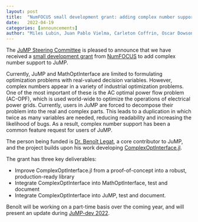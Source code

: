 ```yaml
---
layout: post
title:  "NumFOCUS small development grant: adding complex number support to JuMP"
date:   2022-04-19
categories: [announcements]
author: "Miles Lubin, Juan Pablo Vielma, Carleton Coffrin, Oscar Dowson and Changhyun Kwon"
---
```


The [JuMP Steering Committee](/pages/governance/#steering-committee) is pleased
to announce that we have received a
[small development grant](https://numfocus.org/programs/small-development-grants)
from [NumFOCUS](https://numfocus.org) to add complex number support to JuMP.

Currently, JuMP and MathOptInterface are limited to formulating optimization
problems with real-valued decision variables. However, complex numbers appear in
a variety of industrial optimization problems. One of the most important of these is
the AC optimal power flow problem (AC-OPF), which is used world-wide to optimize
the operations of electrical power grids. Currently, users in JuMP are forced to
decompose their problem into the real and complex parts. This leads to a
duplication in which twice as many variables are needed, reducing readability
and increasing the likelihood of bugs. As a result, complex number support has
been a common feature request for users of JuMP.

The person being funded is [Dr. Benoît Legat](https://github.com/blegat), a core
contributor to JuMP, and the project builds upon his work developing
[ComplexOptInterface.jl](https://github.com/jump-dev/ComplexOptInterface.jl).

The grant has three key deliverables:

 * Improve ComplexOptInterface.jl from a proof-of-concept into a robust,
   production-ready library
 * Integrate ComplexOptInterface into MathOptInterface, test and document
 * Integrate ComplexOptInterface into JuMP, test and document.

Benoît will be working on a part-time basis over the coming year, and will
present an update during [JuMP-dev 2022](/meetings/juliacon2022/).
